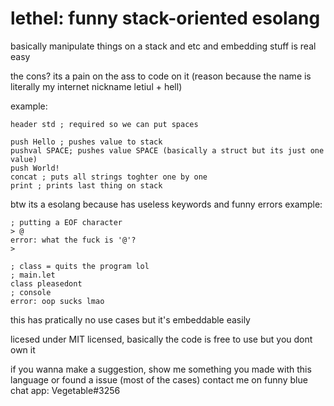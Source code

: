 # lethel: funny stack-oriented esolang

basically manipulate things on a stack and etc and embedding stuff is real easy

the cons? its a pain on the ass to code on it
(reason because the name is literally my internet nickname letiul + hell)

example:
```
header std ; required so we can put spaces

push Hello ; pushes value to stack
pushval SPACE; pushes value SPACE (basically a struct but its just one value)
push World!
concat ; puts all strings toghter one by one
print ; prints last thing on stack
```

btw its a esolang because has useless keywords and funny errors
example:
```
; putting a EOF character
> @
error: what the fuck is '@'?
>

; class = quits the program lol
; main.let
class pleasedont
; console
error: oop sucks lmao
```

this has pratically no use cases but it's embeddable easily

licesed under MIT licensed, basically the code is free to use but you dont own it

if you wanna make a suggestion, show me something you made with this language or found a issue (most of the cases) contact me on funny blue chat app: Vegetable#3256